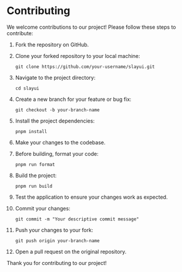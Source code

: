 # Contributing

We welcome contributions to our project! Please follow these steps to contribute:

1. Fork the repository on GitHub.

2. Clone your forked repository to your local machine:

   ```
   git clone https://github.com/your-username/slayui.git
   ```

3. Navigate to the project directory:

   ```
   cd slayui
   ```

4. Create a new branch for your feature or bug fix:

   ```
   git checkout -b your-branch-name
   ```

5. Install the project dependencies:

   ```
   pnpm install
   ```

6. Make your changes to the codebase.

7. Before building, format your code:

   ```
   pnpm run format
   ```

8. Build the project:

   ```
   pnpm run build
   ```

9. Test the application to ensure your changes work as expected.

10. Commit your changes:

    ```
    git commit -m "Your descriptive commit message"
    ```

11. Push your changes to your fork:

    ```
    git push origin your-branch-name
    ```

12. Open a pull request on the original repository.

Thank you for contributing to our project!
